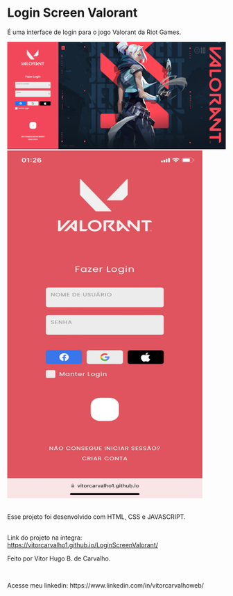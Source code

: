 <h1>Login Screen Valorant</h1>
<p>É uma interface de login para o jogo Valorant da Riot Games.</p>

<img src="./images/jett.png"/>
<br>
<img src="./images/Mobile.PNG" width="450px" height="800px">
<br>
<br>
<p>Esse projeto foi desenvolvido com HTML, CSS e JAVASCRIPT.</p>
<br>
Link do projeto na íntegra: <a href="https://vitorcarvalho1.github.io/LoginScreenValorant/">https://vitorcarvalho1.github.io/LoginScreenValorant/</a>
<br>
<p>Feito por Vitor Hugo B. de Carvalho.</p>
<br>
<p>Acesse meu linkedin: <a>https://www.linkedin.com/in/vitorcarvalhoweb/</a></p>


